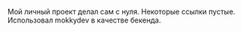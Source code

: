 Мой личный проект делал сам с нуля. Некоторые ссылки пустые. Использовал mokkydev в качестве бекенда.